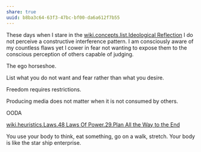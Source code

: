 ```yaml
---
share: true
uuid: b8ba3c64-63f3-47bc-bf00-da6a612f7b55
---
```


<!-- 

The purpose of this work;

Meta psychology I can read like a concise prayer so my greatest fears do not manifest. 

-->
These days when I stare in the [wiki.concepts.list.Ideological Reflection](/undefined) I do not perceive a constructive interference pattern. I am consciously aware of my countless flaws yet I cower in fear not wanting to expose them to the conscious perception of others capable of judging.

The ego horseshoe.

List what you do not want and fear rather than what you desire.

Freedom requires restrictions.

Producing media does not matter when it is not consumed by others.

OODA

[wiki.heuristics.Laws.48 Laws Of Power.29.Plan All the Way to the End](/undefined)

You use your body to think, eat something, go on a walk, stretch. Your body is like the star ship enterprise.